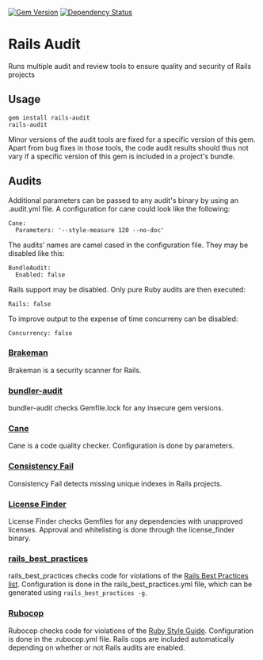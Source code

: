 [![Gem Version](https://badge.fury.io/rb/rails-audit.png)](http://badge.fury.io/rb/rails-audit)
[![Dependency Status](https://gemnasium.com/cschramm/rails-audit.png)](https://gemnasium.com/cschramm/rails-audit)

# Rails Audit

Runs multiple audit and review tools to ensure quality and security of
Rails projects

## Usage

    gem install rails-audit
    rails-audit

Minor versions of the audit tools are fixed for a specific version of this gem.
Apart from bug fixes in those tools, the code audit results should thus not
vary if a specific version of this gem is included in a project's bundle.

## Audits

Additional parameters can be passed to any audit's binary by using an .audit.yml
file. A configuration for cane could look like the following:

    Cane:
      Parameters: '--style-measure 120 --no-doc'

The audits' names are camel cased in the configuration file. They may be
disabled like this:

    BundleAudit:
      Enabled: false

Rails support may be disabled. Only pure Ruby audits are then executed:

    Rails: false

To improve output to the expense of time concurreny can be disabled:

    Concurrency: false

### [Brakeman](http://brakemanscanner.org/)

Brakeman is a security scanner for Rails.

### [bundler-audit](https://github.com/rubysec/bundler-audit)

bundler-audit checks Gemfile.lock for any insecure gem versions.

### [Cane](https://github.com/square/cane)

Cane is a code quality checker. Configuration is done by parameters.

### [Consistency Fail](https://github.com/trptcolin/consistency_fail)

Consistency Fail detects missing unique indexes in Rails projects.

### [License Finder](https://github.com/pivotal/LicenseFinder)

License Finder checks Gemfiles for any dependencies with unapproved licenses.
Approval and whitelisting is done through the license\_finder binary.

### [rails\_best\_practices](https://github.com/railsbp/rails_best_practices)

rails\_best\_practices checks code for violations of the [Rails Best Practices list](http://rails-bestpractices.com/). Configuration is done in the rails\_best\_practices.yml file, which can be generated using `rails_best_practices -g`.

### [Rubocop](https://github.com/bbatsov/rubocop)

Rubocop checks code for violations of the [Ruby Style Guide](https://github.com/bbatsov/ruby-style-guide). Configuration is done in the .rubocop.yml file.
Rails cops are included automatically depending on whether or not Rails audits
are enabled.
